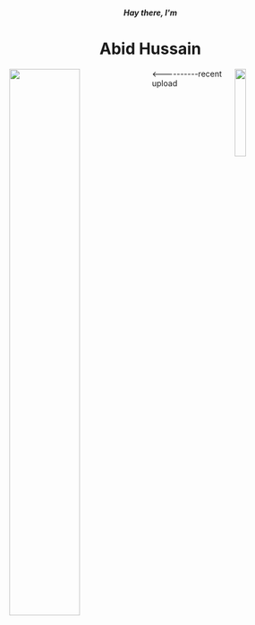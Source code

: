 <p><h5 align=center>Hay there, I'm</h5><h1 align=center>Abid Hussain</h1></p>
<p><img align=left width="50%" src=https://github.com/op10y/profile-card/blob/rootX/finalview.jpg><img align=right width="20%" opacity="60%" src=https://github.com/op10y/op10y/blob/main/opty.png><----------recent upload</p>


<!---
op10y/op10y is a ✨ special ✨ repository because its `README.md` (this file) appears on your GitHub profile.
You can click the Preview link to take a look at your changes.
--->





